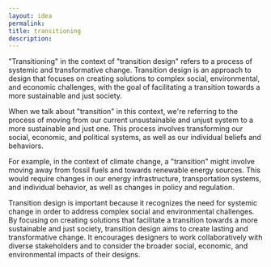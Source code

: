 ```yaml
---
layout: idea
permalink:
title: transitioning
description:
---
```


"Transitioning" in the context of "transition design" refers to a process of systemic and transformative change. Transition design is an approach to design that focuses on creating solutions to complex social, environmental, and economic challenges, with the goal of facilitating a transition towards a more sustainable and just society.

When we talk about "transition" in this context, we're referring to the process of moving from our current unsustainable and unjust system to a more sustainable and just one. This process involves transforming our social, economic, and political systems, as well as our individual beliefs and behaviors.

For example, in the context of climate change, a "transition" might involve moving away from fossil fuels and towards renewable energy sources. This would require changes in our energy infrastructure, transportation systems, and individual behavior, as well as changes in policy and regulation.

Transition design is important because it recognizes the need for systemic change in order to address complex social and environmental challenges. By focusing on creating solutions that facilitate a transition towards a more sustainable and just society, transition design aims to create lasting and transformative change. It encourages designers to work collaboratively with diverse stakeholders and to consider the broader social, economic, and environmental impacts of their designs.
